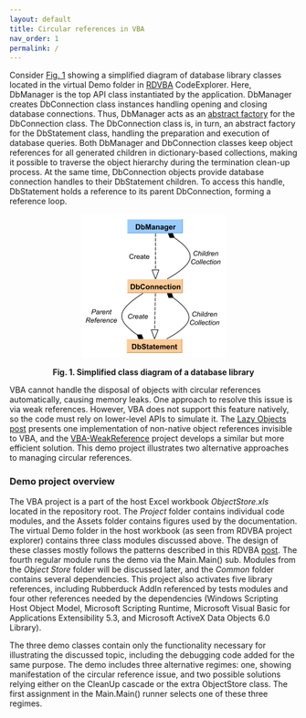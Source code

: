 ```yaml
---
layout: default
title: Circular references in VBA
nav_order: 1
permalink: /
---
```


Consider [Fig. 1](#CircularReferences) showing a simplified diagram of database library classes located in the virtual Demo folder in [RDVBA][] CodeExplorer. Here, DbManager is the top API class instantiated by the application. DbManager creates DbConnection class instances handling opening and closing database connections. Thus, DbManager acts as an [abstract factory][OOP in VBA] for the DbConnection class. The DbConnection class is, in turn, an abstract factory for the DbStatement class, handling the preparation and execution of database queries. Both DbManager and DbConnection classes keep object references for all generated children in dictionary-based collections, making it possible to traverse the object hierarchy during the termination clean-up process.  At the same time, DbConnection objects provide database connection handles to their DbStatement children. To access this handle, DbStatement holds a reference to its parent DbConnection, forming a reference loop.

<a name="CircularReferences"></a>  
<div align="center"><img src="https://raw.githubusercontent.com/pchemguy/ObjectStore/develop/Assets/Diagrams/CircularReference.svg" alt="Circular References" width="50%" /></div>
<p align="center"><b>Fig. 1. Simplified class diagram of a database library</b></p>  

VBA cannot handle the disposal of objects with circular references automatically, causing memory leaks. One approach to resolve this issue is via weak references. However, VBA does not support this feature natively, so the code must rely on lower-level APIs to simulate it. The [Lazy Objects post][Weak Reference] presents one implementation of non-native object references invisible to VBA, and the [VBA-WeakReference][Weak Reference CB] project develops a similar but more efficient solution. This demo project illustrates two alternative approaches to managing circular references.


### Demo project overview

The VBA project is a part of the host Excel workbook *ObjectStore.xls* located in the repository root. The *Project* folder contains individual code modules, and the Assets folder contains figures used by the documentation. The virtual Demo folder in the host workbook (as seen from RDVBA project explorer) contains three class modules discussed above. The design of these classes mostly follows the patterns described in this RDVBA [post][Factories]. The fourth regular module runs the demo via the Main.Main() sub. Modules from the *Object Store* folder will be discussed later, and the *Common* folder contains several dependencies. This project also activates five library references, including Rubberduck AddIn referenced by tests modules and four other references needed by the dependencies (Windows Scripting Host Object Model, Microsoft Scripting Runtime, Microsoft Visual Basic for Applications Extensibility 5.3, and Microsoft ActiveX Data Objects 6.0 Library).

The three demo classes contain only the functionality necessary for illustrating the discussed topic, including the debugging code added for the same purpose. The demo includes three alternative regimes: one, showing manifestation of the circular reference issue, and two possible solutions relying either on the CleanUp cascade or the extra ObjectStore class. The first assignment in the Main.Main() runner selects one of these three regimes.


<!-- References -->

[RDVBA]: https://rubberduckvba.com/
[OOP in VBA]: https://rubberduckvba.wordpress.com/2016/01/11/oop-in-vba-immutability-the-factory-pattern/
[Weak Reference]: https://rubberduckvba.wordpress.com/2018/09/11/lazy-object-weak-reference/
[Weak Reference CB]: https://github.com/cristianbuse/VBA-WeakReference
[Factories]: https://rubberduckvba.wordpress.com/2018/04/24/factories-parameterized-object-initialization/
